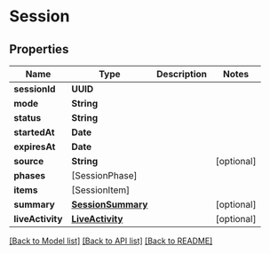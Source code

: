 # Session

## Properties
Name | Type | Description | Notes
------------ | ------------- | ------------- | -------------
**sessionId** | **UUID** |  | 
**mode** | **String** |  | 
**status** | **String** |  | 
**startedAt** | **Date** |  | 
**expiresAt** | **Date** |  | 
**source** | **String** |  | [optional] 
**phases** | [SessionPhase] |  | 
**items** | [SessionItem] |  | 
**summary** | [**SessionSummary**](SessionSummary.md) |  | [optional] 
**liveActivity** | [**LiveActivity**](LiveActivity.md) |  | [optional] 

[[Back to Model list]](../README.md#documentation-for-models) [[Back to API list]](../README.md#documentation-for-api-endpoints) [[Back to README]](../README.md)


